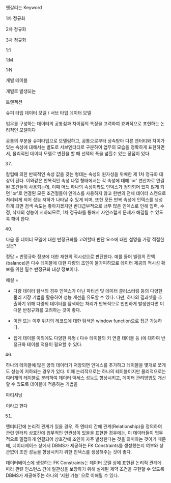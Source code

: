 헷갈리는 Keyword

1차 정규화 

2차 정규화

3차 정규화

1:1

1:M

1:N

개별 테이블

개별로 발생되는 

트랜젝션

슈퍼 타입 데이터 모델 / 서브 타입 데이터 모델

업무를 구성하는 데이터의 공통점과 차이점의 특징을 고려하여 효과적으로 표현하는 논리적인 모델이다

공통의 부분을 슈퍼타입으로 모델링하고, 공통으로부터 상속받아 다른 엔터티와 차이가 있는 속성에 대해서는 별도로 서브엔터티로 구분하여 업무의 모습을 정확하게 표현하면서, 물리적인 데이터 모델로 변환을 할 때 선택의 폭을 넓힐수 있는 장점이 있다.


37. 

칼럽에 의한 반복적인 속성 값을 갖는 형태는 속성의 원자성을 위배한 제 1차 정규화 대상이 된다. 이와같은 반복적인 속성 나열 형태에서는 각 속성에 대해 'or' 연산자로 연결된 조건들이 사용되는데, 이때 어느 하나의 속성이라도 인덱스가 정의되어 있지 않게 되면 'or'로 연결된 모든 조건절들이 인덱스를 사용하지 않고 한번의 전체 데이터 스캔으로 처리되게 되어 성능 저하가 나타날 수 있게 되며, 또한 모든 반복 속성에 인덱스를 생성하게 되면 검색 속도는 좋아지겠지만 반대급부적으로 너무 많은 인덱스로 인해 입력, 수정, 삭제의 성능이 저하되므로, 1차 정규화를 통해서 자연스럽게 문제가 해결될 수 있도록 해야 한다.

40. 

다음 중 데이터 모델에 대한 반정규화를 고려할때 판단 요소에 대한 설명을 가장 적절한 것은?

정답 = 반정규화 정보에 대한 재현의 적시성으로 판단한다. 예를 들어 빌링의 잔액(balance)은 다수 테이블에 대한 다량의 조인이 불가피하므로 데이터 제공의 적시성 확보를 위한 필수 반정규화 대상 정보이다.

해설 =

- 다량 데이터 탐색의 경우 인덱스가 아닌 파티션 및 데이터 클러스터링 등의 다양한 물리 저장 기법을 활용하여 성능 개선을 유도할 수 있다. 다만, 하나의 결과셋을 추출하기 위해 다량의 데이터를 탐색하는 처리가 반복적으로 빈번하게 발생한다면 이때문 반정규화를 고려하는 것이 좋다.

- 이전 또는 이후 위치의 레코드에 대한 탐색은 window function으로 접근 가능하다.

- 집계 테이블 이외에도 다양한 유형 ( 다수 테이블의 키 연결 테이블 등 )에 대하여 반정규화 테이블 적용이 필요할 수 있다.

46.

하나의 테이블에 많은 양의 데이터가 저장되면 인덱스를 추가하고 테이블을 몇개로 쪼개도 성능이 저하되는 경우가 있다. 이때 논리적으로는 하나의 테이블이지만 물리적으로는 여러개의 테이블로 분리하여 데이터 액세스 성능도 향상시키고, 데이터 관리방법도 개선할 수 있도록 테이블에 적용하는 기법을

파티셔닝

이라고 한다

51.

엔터티간에 논리적 관계가 있을 경우, 즉 엔터티 간에 관계(Relationship)을 정의하여 관련 엔터티 상호간에 업무적인 연관성이 있을을 표현한 경우에는, 이 데이터들이 업무적으로 밀접하게 연결되어 상호간에 조인이 자주 발생한다는 것을 의미하는 것이기 때문에, 데이터베이스 상에서 DBMS가 제공하는 FK Constraints를 생성했는지 여부와 상관없이 조인 성능을 향상시키기 위한 인덱스를 생성해주는 것이 좋다.

데이터베이스에 생성하는 FK Constraints는 데이터 모델 상에 표현된 논리적 관계에 따라 관련 인스턴스 간에 일관성을 보장하기 위해 설계된 제약 조건을 구현할 수 있도록  DBMS가 제공해주는 하나의 '지원 기능' 으로 이해될 수 있다.

